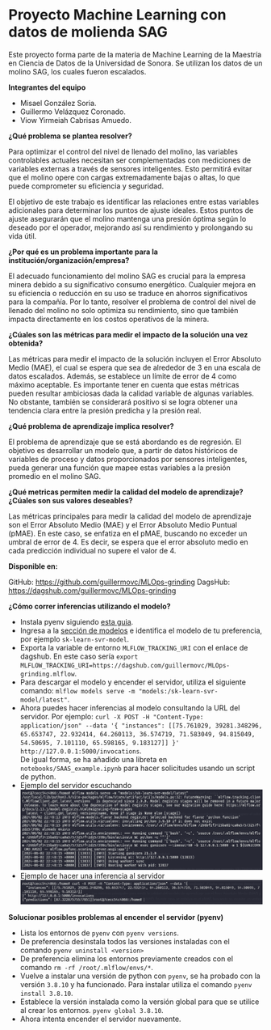 # Proyecto Machine Learning con datos de molienda SAG

Este proyecto forma parte de la materia de Machine Learning de la Maestría en Ciencia de Datos de la Universidad de Sonora. Se utilizan los datos de un molino SAG, los cuales fueron escalados.

**Integrantes del equipo**
* Misael González Soria.
* Guillermo Velázquez Coronado.
* Viow Yirmeiah Cabrisas Amuedo.

**¿Qué problema se plantea resolver?**

Para optimizar el control del nivel de llenado del molino, las variables controlables actuales necesitan ser complementadas con mediciones de variables externas a través de sensores inteligentes. Esto permitirá evitar que el molino opere con cargas extremadamente bajas o altas, lo que puede comprometer su eficiencia y seguridad.

El objetivo de este trabajo es identificar las relaciones entre estas variables adicionales para determinar los puntos de ajuste ideales. Estos puntos de ajuste asegurarán que el molino mantenga una presión óptima según lo deseado por el operador, mejorando así su rendimiento y prolongando su vida útil.

**¿Por qué es un problema importante para la institución/organización/empresa?**

El adecuado funcionamiento del molino SAG es crucial para la empresa minera debido a su significativo consumo energético. Cualquier mejora en su eficiencia o reducción en su uso se traduce en ahorros significativos para la compañía. Por lo tanto, resolver el problema de control del nivel de llenado del molino no solo optimiza su rendimiento, sino que también impacta directamente en los costos operativos de la minera.

**¿Cúales son las métricas para medir el impacto de la solución una vez obtenida?**

Las métricas para medir el impacto de la solución incluyen el Error Absoluto Medio (MAE), el cual se espera que sea de alrededor de 3 en una escala de datos escalados. Además, se establece un límite de error de 4 como máximo aceptable. Es importante tener en cuenta que estas métricas pueden resultar ambiciosas dada la calidad variable de algunas variables. No obstante, también se considerará positivo si se logra obtener una tendencia clara entre la presión predicha y la presión real.

**¿Qué problema de aprendizaje implica resolver?**

El problema de aprendizaje que se está abordando es de regresión. El objetivo es desarrollar un modelo que, a partir de datos históricos de variables de proceso y datos proporcionados por sensores inteligentes, pueda generar una función que mapee estas variables a la presión promedio en el molino SAG.

**¿Qué metricas permiten medir la calidad del modelo de aprendizaje? ¿Cúales son sus valores deseables?**

Las métricas principales para medir la calidad del modelo de aprendizaje son el Error Absoluto Medio (MAE) y el Error Absoluto Medio Puntual (pMAE). En este caso, se enfatiza en el pMAE, buscando no exceder un umbral de error de 4. Es decir, se espera que el error absoluto medio en cada predicción individual no supere el valor de 4.

**Disponible en:**

GitHub: https://github.com/guillermovc/MLOps-grinding
DagsHub: https://dagshub.com/guillermovc/MLOps-grinding


**¿Cómo correr inferencias utilizando el modelo?**
- Instala pyenv siguiendo [esta guia]( https://gist.github.com/trongnghia203/9cc8157acb1a9faad2de95c3175aa875).
- Ingresa a la [sección de modelos](https://dagshub.com/guillermovc/MLOps-grinding/models) e identifica el modelo de tu preferencia, por ejemplo `sk-learn-svr-model`.
- Exporta la variable de entorno `MLFLOW_TRACKING_URI` con el enlace de dagshub. En este caso sería `export MLFLOW_TRACKING_URI=https://dagshub.com/guillermovc/MLOps-grinding.mlflow`.
- Para descargar el modelo y encender el servidor, utiliza el siguiente comando: `mlflow models serve -m "models:/sk-learn-svr-model/latest"`.
- Ahora puedes hacer inferencias al modelo consultando la URL del servidor. Por ejemplo: ```curl -X POST -H "Content-Type: application/json" --data '{
  "instances": [[75.761029, 39281.348296, 65.653747, 22.932414, 64.260113, 36.574719, 71.583049, 94.815049, 54.50695, 7.101110, 65.598165, 9.183127]]
}' http://127.0.0.1:5000/invocations```.  
De igual forma, se ha añadido una libreta en `notebooks/SAAS_example.ipynb` para hacer solicitudes usando un script de python.
- Ejemplo del servidor escuchando
![Servidor escuchando peticiones](ejemplo_servidor.png)
- Ejemplo de hacer una inferencia al servidor
![alt text](ejemplo_inferencia.png)


**Solucionar posibles problemas al encender el servidor (pyenv)**
- Lista los entornos de `pyenv` con `pyenv versions`.
- De preferencia desinstala todos las versiones instaladas con el comando `pyenv uninstall <version>`
- De preferencia elimina los entornos previamente creados con el comando `rm -rf /root/.mlflow/envs/*`.
- Vuelve a instalar una versión de python con `pyenv`, se ha probado con la versión `3.8.10` y ha funcionado. Para instalar utiliza el comando `pyenv install 3.8.10`.
- Establece la versión instalada como la versión global para que se utilice al crear los entornos. `pyenv global 3.8.10`.
- Ahora intenta encender el servidor nuevamente.